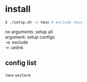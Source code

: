# install
```bash
$ ./setup.sh -e tmux # exclude tmux
```
no arguments: setup all <br>
argument: setup configs <br>
-e: exclude <br>
-r: unlink <br>

## config list
`tmux` `wezterm`
